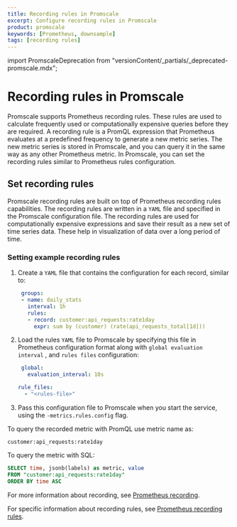 ```yaml
---
title: Recording rules in Promscale
excerpt: Configure recording rules in Promscale
product: promscale
keywords: [Prometheus, downsample]
tags: [recording rules]
---
```


import PromscaleDeprecation from "versionContent/_partials/_deprecated-promscale.mdx";

# Recording rules in Promscale

<PromscaleDeprecation />

Promscale supports Prometheus recording rules. These rules
are used to calculate frequently used or computationally expensive queries
before they are required. A recording rule is a PromQL expression that
Prometheus evaluates at a predefined frequency to generate a new metric series.
The new metric series is stored in Promscale, and you can query it in the same
way as any other Prometheus metric. In Promscale, you can set the recording
rules similar to Prometheus rules configuration.

## Set recording rules

Promscale recording rules are built on top of Prometheus recording rules capabilities. The recording rules are written in a `YAML` file and specified in the Promscale configuration file.
The recording rules are used for computationally expensive expressions and save
their result as a new set of time series data. These help in visualization of
data over a long period of time.

<procedure>

### Setting example recording rules

1.  Create a `YAML` file that contains the configuration for each record,
    similar to:

    ```yaml
     groups:
     - name: daily_stats
       interval: 1h
       rules:
       - record: customer:api_requests:rate1day
         expr: sum by (customer) (rate(api_requests_total[1d]))
    ```

1.  Load the rules `YAML` file to Promscale by specifying this file in
    Prometheus configuration format along with `global evaluation interval`
    , and `rules files` configuration:

    ```yaml
     global:
       evaluation_interval: 10s

    rule_files:
      - "<rules-file>"
    ```

1.  Pass this configuration file to Promscale when you start the service,
     using the `-metrics.rules.config` flag.

</procedure>

To query the recorded metric with PromQL use metric name as:

```promql
customer:api_requests:rate1day
```

To query the metric with SQL:

```sql
SELECT time, jsonb(labels) as metric, value
FROM "customer:api_requests:rate1day"
ORDER BY time ASC
```

For more information about recording, see [Prometheus recording][prometheus-recording].

For specific information about recording rules, see [Prometheus recording
rules][prometheus-recording-rules].

[prometheus-recording]: https://prometheus.io/docs/practices/rules/
[prometheus-recording-rules]: https://prometheus.io/docs/prometheus/latest/configuration/recording_rules/
